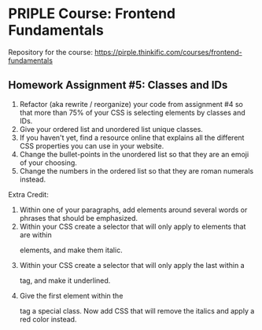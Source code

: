 # PRIPLE Course: Frontend Fundamentals

Repository for the course: https://pirple.thinkific.com/courses/frontend-fundamentals

## Homework Assignment #5: Classes and IDs

1. Refactor (aka rewrite / reorganize) your code from assignment #4 so that more than 75% of your CSS is selecting elements by classes and IDs.
2. Give your ordered list and unordered list unique classes.
3. If you haven't yet, find a resource online that explains all the different CSS properties you can use in your website.
4. Change the bullet-points in the unordered list so that they are an emoji of your choosing.
5. Change the numbers in the ordered list so that they are roman numerals instead.

Extra Credit:

1. Within one of your paragraphs, add <span> elements around several words or phrases that should be emphasized.
2. Within your CSS create a selector that will only apply to <span> elements that are within <p> elements, and make them italic.
3. Within your CSS create a selector that will only apply the last <span> within a <p> tag, and make it underlined.
4. Give the first <span> element within the <p> tag a special class. Now add CSS that will remove the italics and apply a red color instead.
